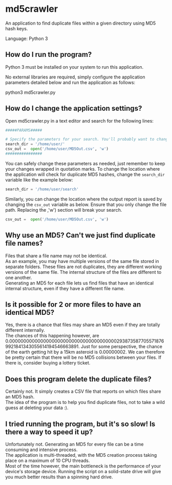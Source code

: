 # md5crawler

An application to find duplicate files within a given directory using MD5 hash keys.  

Language: Python 3 

## How do I run the program? 

Python 3 must be installed on your system to run this application.  

No external libraries are required, simply configure the application parameters detailed below and run the application as follows: 

python3 md5crawler.py 

## How do I change the application settings? 

Open md5crawler.py in a text editor and search for the following lines: 

```python
#####PARAMS#####  

# Specify the parameters for your search. You'll probably want to change these.  
search_dir = '/home/user/' 
csv_out =  open('/home/user/MD5Out.csv', 'w') 
################ 
```
You can safely change these parameters as needed, just remember to keep your changes wrapped in quotation marks. 
To change the location where the application will check for duplicate MD5 hashes, change the ```search_dir``` variable like the example below: 
```python
search_dir = '/home/user/search' 
```
Similarly, you can change the location where the output report is saved by changing the ```csv_out``` variable as below. Ensure that you only change the file path. Replacing the ,'w') section will break your search. 
```python
csv_out =  open('/home/user/MD5Out.csv', 'w') 
```
## Why use an MD5? Can't we just find duplicate file names? 

Files that share a file name may not be identical.  
As an example, you may have multiple versions of the same file stored in separate folders. These files are not duplicates, they are different working versions of the same file. The internal structure of the files are different to one another.  
Generating an MD5 for each file lets us find files that have an identical internal structure, even if they have a different file name.  

## Is it possible for 2 or more files to have an identical MD5? 
Yes, there is a chance that files may share an MD5 even if they are totally different internally.  
The chances of this happening however, are 0.000000000000000000000000000000000000002938735877055718769921841343055614194546663891. 
Just for some perspective, the chance of the earth getting hit by a 15km asteroid is 0.00000002. 
We can therefore be pretty certain that there will be no MD5 collisions between your files. If there is, consider buying a lottery ticket.  

## Does this program delete the duplicate files? 

Certainly not. It simply creates a CSV file that reports on which files share an MD5 hash.  
The idea of the program is to help you find duplicate files, not to take a wild guess at deleting your data :).  

## I tried running the program, but it's so slow! Is there a way to speed it up? 

Unfortunately not. Generating an MD5 for every file can be a time consuming and intensive process.  
The application is multi-threaded, with the MD5 creation process taking place on a maximum of 10 CPU threads.  
Most of the time however, the main bottleneck is the performance of your device's storage device. Running the script on a solid-state drive will give you much better results than a spinning hard drive.  
